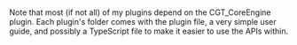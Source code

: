 # 
Note that most (if not all) of my plugins depend on the CGT_CoreEngine plugin. Each plugin's folder comes with the plugin file, a very simple user guide, and possibly a TypeScript file to make it easier to use the APIs within.
